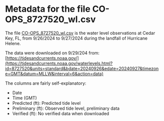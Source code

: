 # Metadata for the file CO-OPS_8727520_wl.csv

The file [CO-OPS_8727520_wl.csv](CO-OPS_8727520_wl.csv) is the water level 
observations at Cedar Key, FL, from 9/26/2024 to 9/27/2024 during the landfall
of Hurricane Helene.

The data were downloaded on 9/29/204 from: [https://tidesandcurrents.noaa.gov/](https://tidesandcurrents.noaa.gov/waterlevels.html?id=8727520&units=standard&bdate=20240926&edate=20240927&timezone=GMT&datum=MLLW&interval=6&action=data)

The columns are fairly self-explanatory:
* Date
* Time (GMT)
* Predicted (ft): Predicted tide level
* Preliminary (ft): Observed tide level, preliminary data
* Verified (ft): No verified data when downloaded

  
